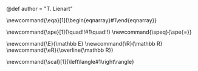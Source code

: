 <!-- Add here the global variables -->
@def author = "T. Lienart"

<!-- Add here your commands that you'd like to use throughout  -->
\newcommand{\eqa}[1]{\begin{eqnarray}#1\end{eqnarray}}

\newcommand{\spe}[1]{\quad\!\!#1\quad\!\!}
\newcommand{\speq}{\spe{=}}

\newcommand{\E}{\mathbb E}
\newcommand{\R}{\mathbb R}
\newcommand{\eR}{\overline{\mathbb R}}

\newcommand{\scal}[1]{\left\langle#1\right\rangle}
